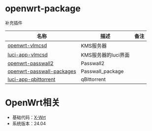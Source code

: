 # openwrt-package
补充插件

|名称|描述|备注|
|----|----|----|
|[openwrt-vlmcsd](https://github.com/cokebar/openwrt-vlmcsd.git)|KMS服务器||
|[luci-app-vlmcsd](https://github.com/cokebar/luci-app-vlmcsd.git)|KMS服务器的luci界面||
|[openwrt-passwall2](https://github.com/xiaorouji/openwrt-passwall2.git)|Passwall2||
|[openwrt-passwall-packages](https://github.com/xiaorouji/openwrt-passwall-packages.git)|Passwall_package||
|[luci-app-qbittorrent](https://github.com/sbwml/luci-app-qbittorrent.git)|qBittorrent||


# OpenWrt相关
- 基础代码：[X-Wrt](https://github.com/x-wrt/)
- 系统版本：24.04